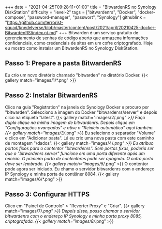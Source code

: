+++
date = "2021-04-25T09:28:11+01:00"
title = "BitwardenRS no Synology DiskStation"
difficulty = "level-2"
tags = ["bitwardenrs", "Docker", "docker-compose", "password-manager", "passwort", "Synology"]
githublink = "https://github.com/terrorist-squad/knedelverse/blob/master/content/post/2021/april/20210425-docker-BitwardenRS/index.pt.md"
+++
Bitwarden é um serviço gratuito de gerenciamento de senhas de código aberto que armazena informações confidenciais, como credenciais de sites em um cofre criptografado. Hoje eu mostro como instalar um BitwardenRS no Synology DiskStation.
## Passo 1: Prepare a pasta BitwardenRS
Eu crio um novo diretório chamado "bitwarden" no diretório Docker.
{{< gallery match="images/1/*.png" >}}

## Passo 2: Instalar BitwardenRS
Clico na guia "Registration" na janela do Synology Docker e procuro por "bitwarden". Selecciono a imagem do Docker "bitwardenrs/server" e depois clico na etiqueta "latest".
{{< gallery match="images/2/*.png" >}}
Faço duplo clique na minha imagem de bitwardenrs. Depois clique em "Configurações avançadas" e ative o "Reinício automático" aqui também.
{{< gallery match="images/3/*.png" >}}
Eu seleciono o separador "Volume" e clico em "Adicionar pasta". Lá eu crio uma nova pasta com este caminho de montagem "/dados".
{{< gallery match="images/4/*.png" >}}
Eu atribuo portos fixos para o contentor "bitwardenrs". Sem portas fixas, poderia ser que o "bitwardenrs server" funcione em uma porta diferente após um reinício. O primeiro porto de contentores pode ser apagado. O outro porto deve ser lembrado.
{{< gallery match="images/5/*.png" >}}
O contentor pode agora ser iniciado. Eu chamo o servidor bitwardenrs com o endereço IP Synology e minha porta de contêiner 8084.
{{< gallery match="images/6/*.png" >}}

## Passo 3: Configurar HTTPS
Clico em "Painel de Controlo" > "Reverter Proxy" e "Criar".
{{< gallery match="images/7/*.png" >}}
Depois disso, posso chamar o servidor bitwardenrs com o endereço IP Synology e minha porta proxy 8085, criptografada.
{{< gallery match="images/8/*.png" >}}